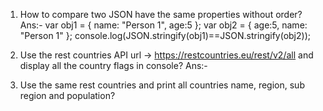 1) How to compare two JSON have the same properties without order?
Ans:-
       var obj1 = { name: "Person 1", age:5 };
       var obj2 = { age:5, name: "Person 1" };
       console.log(JSON.stringify(obj1)==JSON.stringify(obj2));
       
2) Use the rest countries API url -> https://restcountries.eu/rest/v2/all and display all the country flags in console?
Ans:-
    




3) Use the same rest countries and print all countries name, region, sub region and population?







